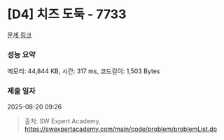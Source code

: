 # [D4] 치즈 도둑 - 7733 

[문제 링크](https://swexpertacademy.com/main/code/problem/problemDetail.do?contestProbId=AWrDOdQqRCUDFARG) 

### 성능 요약

메모리: 44,844 KB, 시간: 317 ms, 코드길이: 1,503 Bytes

### 제출 일자

2025-08-20 09:26



> 출처: SW Expert Academy, https://swexpertacademy.com/main/code/problem/problemList.do